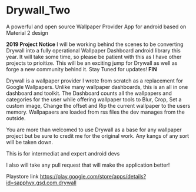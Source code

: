 # Drywall_Two
A powerful and open source Wallpaper Provider App for android based on Material 2 design

**2019 Project Notice**
I will be working behind the scenes to be converting Drywall into a fully operational Wallpaper Dashboard android library this year. It will take some time, so please be patient with this as I have other projects to prioitize. This will be an exciting jump for Drywall as well as forge a new community behind it. Stay Tuned for updates!
**FIN**

Drywall is a wallpaper provider I wrote from scratch as a replacement for Google Wallpapers. Unlike many wallpaper dashboards, this is an all in one dashboard and toolkit. The Dashboard counts all the wallpapers and categories for the user while offering wallpaper tools to Blur, Crop, Set a custom image, Change the offset and Rip the current wallpaper to the users memory. Wallpapaers are loaded from rss files the dev manages from the outside.

You are more than welcomed to use Drywall as a base for any wallpaper project but be sure to credit me for the original work. Any kangs of any sort will be taken down.

This is for intermediat and expert android devs

I also will take any pull request that will make the application better!

Playstore link
https://play.google.com/store/apps/details?id=sapphyx.gsd.com.drywall
